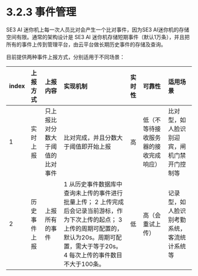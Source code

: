 # 3.2.3 事件管理

SE3 AI 迷你机上每一次人员比对会产生一个比对事件，因为SE3 AI迷你机的存储空间有限。通常的架构设计是 SE3 AI 迷你机存储短期事件（默认1万条），并且把所有的事件上传到管理平台，由云平台做长期历史事件的存储及查询。

目前提供两种事件上报方式，分别适用于不同场景：

| **index** | **上报方式** | **上报内容** | **实现机制** | **实时性** | **可靠性** | **适用场景** |
| :--- | :--- | :--- | :--- | :--- | :--- | :--- |
| 1 | 实时上报 | 只上报比对分数大于阈值的比对事件 | 比对完成，并且分数大于阈值即开始上报 | 高 | 低（不等待接收服务器的接收完成响应） | 比对型，如人脸识别迎宾，闸机门禁开门控制等 |
| 2 | 历史事件上报 | 上报所有的事件 | 1 从历史事件数据库中查询未上传的事件进行批量上传；  2 上传完成后会记录当前游标，作为下次上传的起点；  3 上传的周期可配置的，默认为20s。周期可配置，需大于等于20s。  4 每次上传的事件数目不大于100条。 | 低 | 高（会重试上传） | 记录型，如人脸识别考勤系统，客流统计系统等 |

